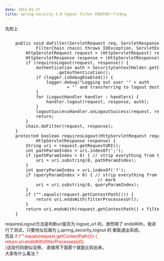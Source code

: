 ```yaml
---
date: 2011-01-27
title: spring security 3.0 logout filter 代码中的一个小bug
---
```



<p>
	先附上&nbsp;
</p>
<p>
<pre class="prettyprint lang-js linenums">	
	public void doFilter(ServletRequest req, ServletResponse res,
			FilterChain chain) throws IOException, ServletException {
		HttpServletRequest request = (HttpServletRequest) req;
		HttpServletResponse response = (HttpServletResponse) res;
		if (requiresLogout(request, response)) {
			Authentication auth = SecurityContextHolder.getContext()
					.getAuthentication();
			if (logger.isDebugEnabled()) {
				logger.debug("Logging out user '" + auth
						+ "' and transferring to logout destination");
			}
			for (LogoutHandler handler : handlers) {
				handler.logout(request, response, auth);
			}
			logoutSuccessHandler.onLogoutSuccess(request, response, auth);
			return;
		}
		chain.doFilter(request, response);
	}
	protected boolean requiresLogout(HttpServletRequest request,
			HttpServletResponse response) {
		String uri = request.getRequestURI();
		int pathParamIndex = uri.indexOf(';');
		if (pathParamIndex &gt; 0) { // strip everything from the first semi-colon
			uri = uri.substring(0, pathParamIndex);
		}
		int queryParamIndex = uri.indexOf('?');
		if (queryParamIndex &gt; 0) { // strip everything from the first question
									// mark
			uri = uri.substring(0, queryParamIndex);
		}
		if ("".equals(request.getContextPath())) {
			return uri.endsWith(filterProcessesUrl);
		}
		return uri.endsWith(request.getContextPath() + filterProcessesUrl);
	}
</pre>
</p>
requiresLogout方法是判断url是否为 logout_url 的，居然用了 endsWith，我进行了测试，只要地址后缀为 j_spring_security_logout 的 都能退出系统。 <br />
而且 <span style="color:red;">if ("".equals(request.getContextPath())) { <br />
return uri.endsWith(filterProcessesUrl); <br />
}</span>这段代码貌似没用， 直接用下面那个就能比较出来。 <br />
大家有什么看法？ <br />